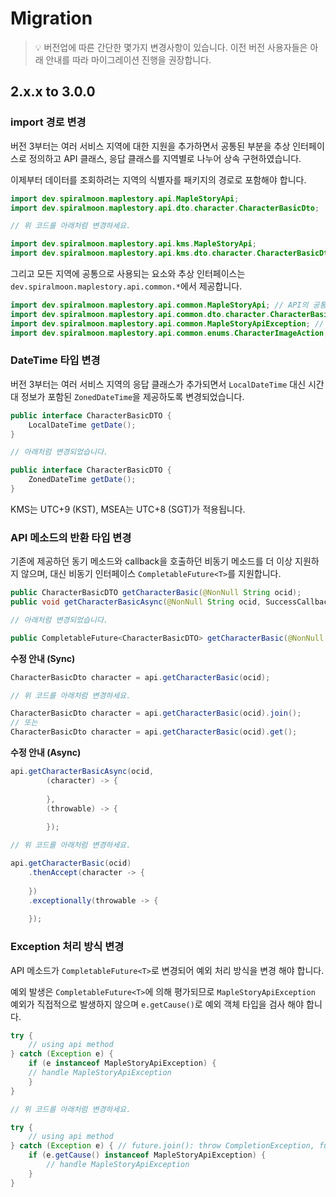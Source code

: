 # Migration

> 💡 버전업에 따른 간단한 몇가지 변경사항이 있습니다. 이전 버전 사용자들은 아래 안내를 따라 마이그레이션 진행을 권장합니다.

## 2.x.x to 3.0.0

### import 경로 변경

버전 3부터는 여러 서비스 지역에 대한 지원을 추가하면서 공통된 부분을 추상 인터페이스로 정의하고 API 클래스, 응답 클래스를 지역별로 나누어 상속 구현하였습니다.

이제부터 데이터를 조회하려는 지역의 식별자를 패키지의 경로로 포함해야 합니다.

```java
import dev.spiralmoon.maplestory.api.MapleStoryApi;
import dev.spiralmoon.maplestory.api.dto.character.CharacterBasicDto;

// 위 코드를 아래처럼 변경하세요.

import dev.spiralmoon.maplestory.api.kms.MapleStoryApi;
import dev.spiralmoon.maplestory.api.kms.dto.character.CharacterBasicDto;
```

그리고 모든 지역에 공통으로 사용되는 요소와 추상 인터페이스는 `dev.spiralmoon.maplestory.api.common.*`에서 제공합니다.

```java
import dev.spiralmoon.maplestory.api.common.MapleStoryApi; // API의 공통 추상 클래스 제공
import dev.spiralmoon.maplestory.api.common.dto.character.CharacterBasicDto; // 캐릭터 정보 응답의 공통 추상 클래스 제공
import dev.spiralmoon.maplestory.api.common.MapleStoryApiException; // 공통 예외 클래스 제공
import dev.spiralmoon.maplestory.api.common.enums.CharacterImageAction; // API 파라미터로 사용될 열거 클래스
```

### DateTime 타입 변경

버전 3부터는 여러 서비스 지역의 응답 클래스가 추가되면서 `LocalDateTime` 대신 시간대 정보가 포함된 `ZonedDateTime`을 제공하도록 변경되었습니다.

```java
public interface CharacterBasicDTO {
    LocalDateTime getDate();
}

// 아래처럼 변경되었습니다.

public interface CharacterBasicDTO {
    ZonedDateTime getDate();
}
```

KMS는 UTC+9 (KST), MSEA는 UTC+8 (SGT)가 적용됩니다.

### API 메소드의 반환 타입 변경

기존에 제공하던 동기 메소드와 callback을 호출하던 비동기 메소드를 더 이상 지원하지 않으며, 대신 비동기 인터페이스 `CompletableFuture<T>`를 지원합니다.

```java
public CharacterBasicDTO getCharacterBasic(@NonNull String ocid);
public void getCharacterBasicAsync(@NonNull String ocid, SuccessCallback<CharacterBasicDTO> onSuccess, FailureCallback onFailure);

// 아래처럼 변경되었습니다.

public CompletableFuture<CharacterBasicDTO> getCharacterBasic(@NonNull String ocid);
```

**수정 안내 (Sync)**
```java
CharacterBasicDto character = api.getCharacterBasic(ocid);

// 위 코드를 아래처럼 변경하세요.

CharacterBasicDto character = api.getCharacterBasic(ocid).join();
// 또는
CharacterBasicDto character = api.getCharacterBasic(ocid).get();
```

**수정 안내 (Async)**
```java
api.getCharacterBasicAsync(ocid,
        (character) -> {
    
        },
        (throwable) -> {
    
        });

// 위 코드를 아래처럼 변경하세요.

api.getCharacterBasic(ocid)
    .thenAccept(character -> {
        
    })
    .exceptionally(throwable -> {
        
    });
```

### Exception 처리 방식 변경

API 메소드가 `CompletableFuture<T>`로 변경되어 예외 처리 방식을 변경 해야 합니다.

예외 발생은 `CompletableFuture<T>`에 의해 평가되므로 `MapleStoryApiException` 예외가 직접적으로 발생하지 않으며 `e.getCause()`로 예외 객체 타입을 검사 해야 합니다.

```java
try {
    // using api method
} catch (Exception e) {
    if (e instanceof MapleStoryApiException) {
    // handle MapleStoryApiException
    }
}

// 위 코드를 아래처럼 변경하세요.

try {
    // using api method
} catch (Exception e) { // future.join(): throw CompletionException, future.get(): throw InterruptedException or ExecutionException
    if (e.getCause() instanceof MapleStoryApiException) {
        // handle MapleStoryApiException
    }
}
```